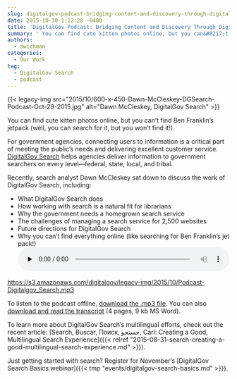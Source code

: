 ```yaml
---
slug: digitalgov-podcast-bridging-content-and-discovery-through-digitalgov-search
date: 2015-10-30 1:12:28 -0400
title: 'DigitalGov Podcast: Bridging Content and Discovery Through DigitalGov Search'
summary: ' You can find cute kitten photos online, but you can&#8217;t find Ben Franklin&#8217;s jetpack (well, you can search for it, but you won&#8217;t find it!). For government agencies, connecting users to information is a critical part of meeting the public&#8217;s needs and delivering excellent customer service. DigitalGov Search helps agencies deliver information to government'
authors:
  - awichman
categories:
  - Our Work
tag:
  - DigitalGov Search
  - podcast
---
```


{{< legacy-img src="2015/10/600-x-450-Dawn-McCleskey-DGSearch-Podcast-Oct-29-2015.jpg" alt="Dawn McCleskey, DigitalGov Search" >}}

You can find cute kitten photos online, but you can&#8217;t find Ben Franklin&#8217;s jetpack (well, you can search for it, but you won&#8217;t find it!).

For government agencies, connecting users to information is a critical part of meeting the public&#8217;s needs and delivering excellent customer service. [DigitalGov Search](http://search.digitalgov.gov/) helps agencies deliver information to government searchers on every level—federal, state, local, and tribal.

Recently, search analyst Dawn McCleskey sat down to discuss the work of DigitalGov Search, including:

  * What DigitalGov Search does
  * How working with search is a natural fit for librarians
  * Why the government needs a homegrown search service
  * The challenges of managing a search service for 2,500 websites
  * Future directions for DigitalGov Search
  * Why you can&#8217;t find everything online (like searching for Ben Franklin&#8217;s jet pack!)<audio class="wp-audio-shortcode" id="audio-324682-5" preload="none" style="width: 100%;" controls="controls"><source type="audio/mpeg" src="https://s3.amazonaws.com/digitalgov/legacy-img/2015/10/Podcast-Digitalgov\_Search.mp3?\_=5" />

<https://s3.amazonaws.com/digitalgov/legacy-img/2015/10/Podcast-Digitalgov_Search.mp3></audio> 

 

To listen to the podcast offline, [download the .mp3 file](https://s3.amazonaws.com/digitalgov/legacy-img/2015/10/Podcast-Digitalgov_Search.mp3). You can also [download and read the transcript](https://s3.amazonaws.com/digitalgov/legacy-img/2015/10/DG-Search-Podcast-Oct-2015-Transcript.docx) (4 pages, 9 kb MS Word).

To learn more about DigitalGov Search&#8217;s multilingual efforts, check out the recent article: [Search, Buscar, Поиск, جستجو, Cari: Creating a Good, Multilingual Search Experience]({{< relref "2015-08-31-search-creating-a-good-multilingual-search-experience.md" >}}).

Just getting started with search? Register for November&#8217;s [DigitalGov Search Basics webinar]({{< tmp "events/digitalgov-search-basics.md" >}}).